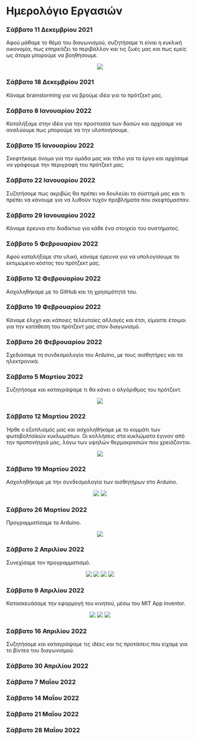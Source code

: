 # Ημερολόγιο Εργασιών

### Σάββατο 11 Δεκεμβρίου 2021
Αφού μάθαμε το θέμα του διαγωνισμού, συζητήσαμε τι είναι η κυκλική οικονομία, πως επηρεάζει το περιβάλλον και τις ζωές μας και πως εμείς ως άτομα μπορούμε να βοηθήσουμε.

<p align="center">
<img src="https://user-images.githubusercontent.com/28193137/164412650-3b6c9987-1af6-4497-86dd-0a74354ed076.jpg" />
</p>

### Σάββατο 18 Δεκεμβρίου 2021
Κάναμε brainstorming για να βρούμε ιδέα για το πρότζεκτ μας.

### Σάββατο 8 Ιανουαρίου 2022
Καταλήξαμε στην ιδέα για την προστασία των δασών και αρχίσαμε να αναλύουμε πως μπορούμε να την υλοποιήσουμε.

### Σάββατο 15 Ιανουαρίου 2022
Σκεφτήκαμε όνομα για την ομάδα μας και τίτλο για το έργο και αρχίσαμε να γράφουμε την περιγραφή του πρότζεκτ μας.

### Σάββατο 22 Ιανουαρίου 2022
Συζητήσαμε πως ακριβώς θα πρέπει να δουλεύει το σύστημά μας και τι πρέπει να κάνουμε για να λυθούν τυχόν προβλήματα που σκεφτόμασταν.

### Σάββατο 29 Ιανουαρίου 2022
Κάναμε έρευνα στο διαδίκτυο για κάθε ένα στοιχείο του συστήματος.

### Σάββατο 5 Φεβρουαρίου 2022
Αφού καταλήξαμε στο υλικό, κάναμε έρευνα για να υπολογίσουμε το εκτιμώμενο κόστος του πρότζεκτ μας.

### Σάββατο 12 Φεβρουαρίου 2022
Ασχοληθήκαμε με το GitHub και τη χρησιμότητά του.

### Σάββατο 19 Φεβρουαρίου 2022
Κάναμε έλγχο και κάποιες τελευταίες αλλαγές και έτσι, είμαστε έτοιμοι για την κατάθεση του πρότζεκτ μας στον διαγωνισμό.

### Σάββατο 26 Φεβρουαρίου 2022
Σχεδιάσαμε τη συνδεσμολογία του Arduino, με τους αισθητήρες και τα ηλεκτρονικά.

### Σάββατο 5 Μαρτίου 2022
Συζητήσαμε και καταγράψαμε τι θα κάνει ο αλγόριθμος του πρότζεκτ.
<p align="center">
<img src="https://user-images.githubusercontent.com/28193137/164451495-561714aa-2f93-438c-b879-9d9fc799fbdd.jpg" />
</p>

### Σάββατο 12 Μαρτίου 2022
Ήρθε ο εξοπλισμός μας και ασχοληθήκαμε με το κομμάτι των φωτοβολταϊκών κυκλωμάτων.
Οι κολλήσεις στα κυκλώματα έγιναν από την προπονήτριά μας, λόγω των υψηλών θερμοκρασιών που χρειάζονται.

<p align="center">
<img src="https://user-images.githubusercontent.com/28193137/164450330-2ec5a3d8-99bd-42ab-9c28-f20dcbeaba5a.jpg" />
</p>

### Σάββατο 19 Μαρτίου 2022
Ασχοληθήκαμε με την συνδεσμολογία των αισθητήρων στο Arduino.

<p align="center">
<img src="https://user-images.githubusercontent.com/28193137/164450757-8bb8d46c-bc0b-4fca-b1d8-0de107e523e1.jpg" />
<img src="https://user-images.githubusercontent.com/28193137/164451119-f740650c-8c36-4745-b686-988c7820276a.jpg" />
</p>

### Σάββατο 26 Μαρτίου 2022
Προγραμματίσαμε το Arduino.

<p align="center">
<img src="https://user-images.githubusercontent.com/28193137/164448799-7a54d560-d62e-40d6-9083-649db7d4c5f9.jpg" />
</p>

### Σάββατο 2 Απριλίου 2022
Συνεχίσαμε τον προγραμματισμό.

<p align="center">
<img src="https://user-images.githubusercontent.com/28193137/164449049-f5c4c9fb-f0eb-4809-966c-e90edbf51253.jpg" />
<img src="https://user-images.githubusercontent.com/28193137/164449062-98956ce6-098f-4a44-a6db-7d6f3162820c.jpg" />
<img src="https://user-images.githubusercontent.com/28193137/164449075-3268e368-8623-45c1-8329-db6b7cefde1c.jpg" />
<img src="https://user-images.githubusercontent.com/28193137/164449034-c8c50bed-4311-46ac-9c22-46993973817b.jpg" />
</p>

### Σάββατο 9 Απριλίου 2022
Κατασκευάσαμε την εφαρμογή του κινητού, μέσω του MIT App Inventor.

<p align="center">
<img src="https://user-images.githubusercontent.com/28193137/164448238-007fbe54-a151-4b60-b776-84738817c534.jpg" />
<img src="https://user-images.githubusercontent.com/28193137/164448216-1a98a34c-9144-48a9-81d4-c72b63ebabec.jpg" />
<img src="https://user-images.githubusercontent.com/28193137/164448184-1d4116e1-df70-4145-8578-1af1a09ec348.jpg" />
</p>

### Σάββατο 16 Απριλίου 2022
Συζητήσαμε και καταγράψαμε τις ιδέες και τις προτάσεις που είχαμε για το βίντεο του διαγωνισμού.

### Σάββατο 30 Απριλίου 2022

### Σάββατο 7 Μαΐου 2022

### Σάββατο 14 Μαΐου 2022

### Σάββατο 21 Μαΐου 2022

### Σάββατο 28 Μαΐου 2022
